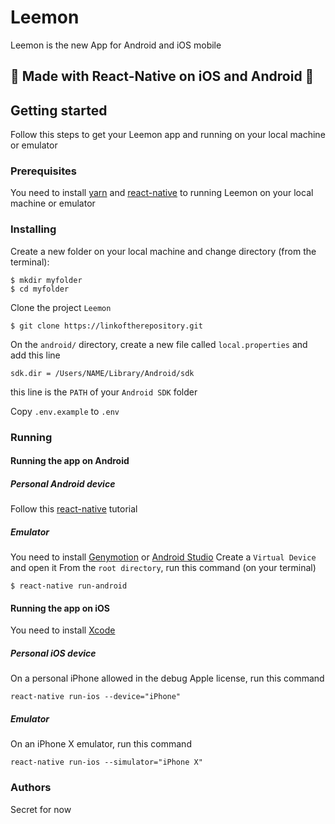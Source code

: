 # Leemon

Leemon is the new App for Android and iOS mobile

## 🚀 Made with React-Native on iOS and Android 🚀

## Getting started

Follow this steps to get your Leemon app and running on your local machine or emulator

### Prerequisites

You need to install [yarn](https://yarnpkg.com/en/docs/install) and [react-native](https://facebook.github.io/react-native/docs/getting-started) to running Leemon on your local machine or emulator

### Installing

Create a new folder on your local machine and change directory (from the terminal):
```
$ mkdir myfolder
$ cd myfolder
```

Clone the project `Leemon`
```
$ git clone https://linkoftherepository.git
```

On the `android/` directory, create a new file called `local.properties` and add this line
```
sdk.dir = /Users/NAME/Library/Android/sdk
```
this line is the `PATH` of your `Android SDK` folder

Copy `.env.example` to `.env`

### Running

#### Running the app on Android

##### Personal Android device
Follow this [react-native](https://facebook.github.io/react-native/docs/running-on-device) tutorial

##### Emulator
You need to install [Genymotion](https://docs.genymotion.com/latest/Content/01_Get_Started/Installation.htm) or [Android Studio](https://developer.android.com/studio/install)
Create a `Virtual Device` and open it
From the `root directory`, run this command (on your terminal)
```
$ react-native run-android
```
#### Running the app on iOS

You need to install [Xcode](https://developer.apple.com/xcode/)

##### Personal iOS device
On a personal iPhone allowed in the debug Apple license, run this command
```
react-native run-ios --device="iPhone" 
```
##### Emulator
On an iPhone X emulator, run this command
```
react-native run-ios --simulator="iPhone X" 
```

### Authors

Secret for now
